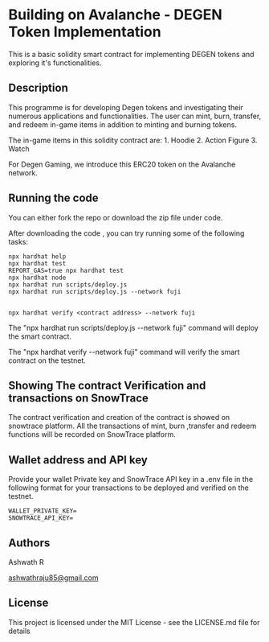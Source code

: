 # Building on Avalanche - DEGEN Token Implementation

This is a basic solidity smart contract for implementing DEGEN tokens and exploring it's functionalities.

## Description

This programme is for developing Degen tokens and investigating their numerous applications and functionalities. The user can mint, burn, transfer, and redeem in-game items in addition to minting and burning tokens.

The in-game items in this solidity contract are: 1. Hoodie 2. Action Figure 3. Watch

For Degen Gaming, we introduce this ERC20 token on the Avalanche network.

## Running the code

You can either fork the repo or download the zip file under code.

After downloading the code , you can 
try running some of the following tasks:

```shell
npx hardhat help
npx hardhat test
REPORT_GAS=true npx hardhat test
npx hardhat node
npx hardhat run scripts/deploy.js
npx hardhat run scripts/deploy.js --network fuji


npx hardhat verify <contract address> --network fuji
```

The "npx hardhat run scripts/deploy.js --network fuji" command will deploy the smart contract.


The "npx hardhat verify <contract address> --network fuji" command will verify the smart contract on the testnet.

## Showing The contract Verification and transactions on SnowTrace

The contract verification and creation of the contract is showed on snowtrace platform. All the transactions of mint, burn ,transfer and redeem functions will be recorded on SnowTrace platform.


## Wallet address and API key

Provide your wallet Private key and SnowTrace API key in a .env file in the following format for your transactions to be deployed and verified on the testnet.

```
WALLET_PRIVATE_KEY=
SNOWTRACE_API_KEY=
```


## Authors

Ashwath R

ashwathraju85@gmail.com


## License

This project is licensed under the MIT License - see the LICENSE.md file for details
